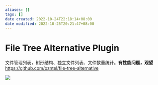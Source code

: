 ```yaml
---
aliases: []
tags: []
date created: 2022-10-24T22:18:14+08:00
date modified: 2022-10-25T20:21:47+08:00
---
```


# File Tree Alternative Plugin

文件管理列表，树形结构、独立文件列表、文件数量统计。**有性能问题，观望**
<https://github.com/ozntel/file-tree-alternative>

![](../_assets/File%20Tree%20Alternative%20Plugin.md_files/2e1413db-5577-4a6c-bc8e-083c7da5f70b.png)
